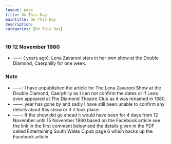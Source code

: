```yaml
---
layout: page
title: On This Day
maintitle: On This Day
description: 
categories: [On This Day]
---
```


### ~~10~~ 12 November 1980
* —— (<span id="age1"></span> years ago). Lena Zavaroni stars in her own show at the Double Diamond, Caerphilly for one week.

### Note
* ——: I have unpublished the article for The Lena Zavaroni Show at the Double Diamond, Caerphilly as I can not confirm the dates or if Lena even appeared at The Diamond Theatre Club as it was renamed in 1980.
* ——: <span id="age2"></span> year has gone by and sadly I have still been unable to confirm any details about this show or if it took place.
* ——: If the show did go ahead it would have been for 4 days from 12 November until 15 November 1980 based on the Facebook article see the link in the first comment below and the details given in the PDF called Entertaining South Wales C.pub page 6 which backs up the Facebook article.

<!-- Script for calculating number of years ago -->
<script>
var dob = '19801110';
var year = Number(dob.substr(0, 4));
var month = Number(dob.substr(4, 2)) - 1;
var day = Number(dob.substr(6, 2));
var today = new Date();
var age1 = today.getFullYear() - year;
if (today.getMonth() < month || (today.getMonth() == month && today.getDate() < day)) {
age1--;
}
document.getElementById("age1").innerHTML=age1;

var dob = '20191110';
var year = Number(dob.substr(0, 4));
var month = Number(dob.substr(4, 2)) - 1;
var day = Number(dob.substr(6, 2));
var today = new Date();
var age2 = today.getFullYear() - year;
if (today.getMonth() < month || (today.getMonth() == month && today.getDate() < day)) {
age2--;
}
document.getElementById("age2").innerHTML=age2;
</script>

